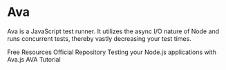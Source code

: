 # Ava

Ava is a JavaScript test runner. It utilizes the async I/O nature of Node and runs concurrent tests, thereby vastly decreasing your test times.

<ResourceGroupTitle>Free Resources</ResourceGroupTitle>
<BadgeLink colorScheme='blue' badgeText='Official Repository' href='https://github.com/avajs/ava'>Official Repository</BadgeLink>
<BadgeLink colorScheme='yellow' badgeText='Read' href='https://www.freecodecamp.org/news/testing-your-nodejs-applications-with-ava-js-99e806a226a7/'>Testing your Node.js applications with Ava.js</BadgeLink>
<BadgeLink badgeText='Watch' href='https://www.youtube.com/watch?v=RxLW6-3dk5A'>AVA Tutorial</BadgeLink>
